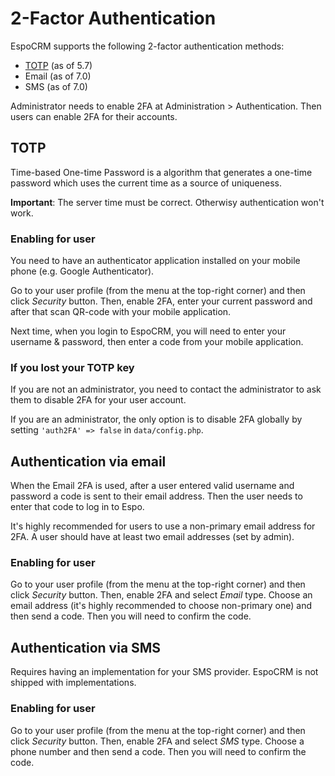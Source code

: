 # 2-Factor Authentication

EspoCRM supports the following 2-factor authentication methods: 

* [TOTP](https://en.wikipedia.org/wiki/Time-based_One-time_Password_algorithm) (as of 5.7)
* Email (as of 7.0)
* SMS (as of 7.0)

Administrator needs to enable 2FA at Administration > Authentication. Then users can enable 2FA for their accounts.

## TOTP

Time-based One-time Password is a algorithm that generates a one-time password which uses the current time as a source of uniqueness.

**Important**: The server time must be correct. Otherwisy authentication won't work.

### Enabling for user

You need to have an authenticator application installed on your mobile phone (e.g. Google Authenticator).

Go to your user profile (from the menu at the top-right corner) and then click *Security* button. Then, enable 2FA, enter your current password and after that scan QR-code with your mobile application.

Next time, when you login to EspoCRM, you will need to enter your username & password, then enter a code from your mobile application.

### If you lost your TOTP key

If you are not an administrator, you need to contact the administrator to ask them to disable 2FA for your user account.

If you are an administrator, the only option is to disable 2FA globally by setting `'auth2FA' => false` in `data/config.php`.

## Authentication via email

When the Email 2FA is used, after a user entered valid username and password a code is sent to their email address. Then the user needs to enter that code to log in to Espo.

It's highly recommended for users to use a non-primary email address for 2FA. A user should have at least two email addresses (set by admin).

### Enabling for user

Go to your user profile (from the menu at the top-right corner) and then click *Security* button. Then, enable 2FA and select *Email* type. Choose an email address (it's highly recommended to choose non-primary one) and then send a code. Then you will need to confirm the code.

## Authentication via SMS

Requires having an implementation for your SMS provider. EspoCRM is not shipped with implementations.

### Enabling for user

Go to your user profile (from the menu at the top-right corner) and then click *Security* button. Then, enable 2FA and select *SMS* type. Choose a phone number and then send a code. Then you will need to confirm the code.
